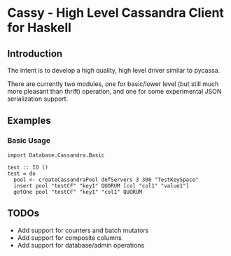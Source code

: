 
# Cassy - High Level Cassandra Client for Haskell


## Introduction

The intent is to develop a high quality, high level driver similar to
pycassa.

There are currently two modules, one for basic/lower level (but still
much more pleasant than thrift) operation, and one for some
experimental JSON serialization support.


## Examples

### Basic Usage
    
    import Database.Cassandra.Basic

    test :: IO ()
    test = do
      pool <- createCassandraPool defServers 3 300 "TestKeySpace"
      insert pool "testCF" "key1" QUORUM [col "col1" "value1"]
      getOne pool "testCF" "key1" "col1" QUORUM
      
      
## TODOs

* Add support for counters and batch mutators
* Add support for composite columns
* Add support for database/admin operations
